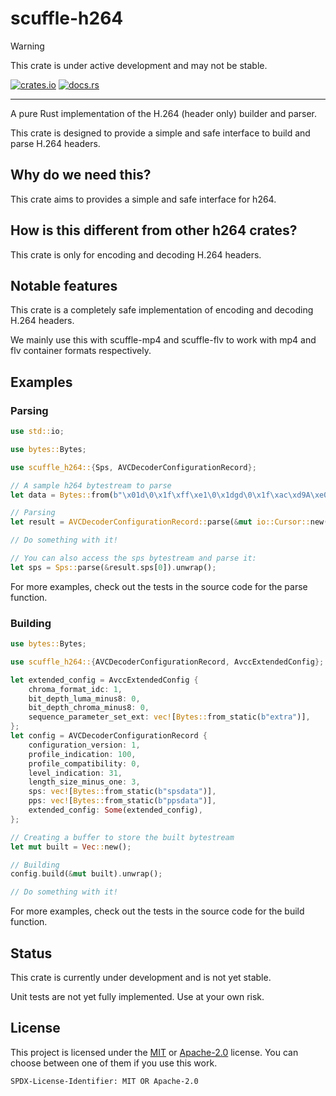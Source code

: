 # scuffle-h264

> [!WARNING]  
> This crate is under active development and may not be stable.

[![crates.io](https://img.shields.io/crates/v/scuffle-h264.svg)](https://crates.io/crates/scuffle-h264) [![docs.rs](https://img.shields.io/docsrs/scuffle-h264)](https://docs.rs/scuffle-h264)

---

A pure Rust implementation of the H.264 (header only) builder and parser.

This crate is designed to provide a simple and safe interface to build and parse H.264 headers.

## Why do we need this?

This crate aims to provides a simple and safe interface for h264.

## How is this different from other h264 crates?

This crate is only for encoding and decoding H.264 headers.

## Notable features

This crate is a completely safe implementation of encoding and decoding H.264 headers.

We mainly use this with scuffle-mp4 and scuffle-flv to work with mp4 and flv container formats respectively.

## Examples

### Parsing

```rust
use std::io;

use bytes::Bytes;

use scuffle_h264::{Sps, AVCDecoderConfigurationRecord};

// A sample h264 bytestream to parse
let data = Bytes::from(b"\x01d\0\x1f\xff\xe1\0\x1dgd\0\x1f\xac\xd9A\xe0m\xf9\xe6\xa0  (\0\0\x03\0\x08\0\0\x03\x01\xe0x\xc1\x8c\xb0\x01\0\x06h\xeb\xe3\xcb\"\xc0\xfd\xf8\xf8\0".to_vec());

// Parsing
let result = AVCDecoderConfigurationRecord::parse(&mut io::Cursor::new(data.into())).unwrap();

// Do something with it!

// You can also access the sps bytestream and parse it:
let sps = Sps::parse(&result.sps[0]).unwrap();
```

For more examples, check out the tests in the source code for the parse function.

### Building

```rust
use bytes::Bytes;

use scuffle_h264::{AVCDecoderConfigurationRecord, AvccExtendedConfig};

let extended_config = AvccExtendedConfig {
    chroma_format_idc: 1,
    bit_depth_luma_minus8: 0,
    bit_depth_chroma_minus8: 0,
    sequence_parameter_set_ext: vec![Bytes::from_static(b"extra")],
};
let config = AVCDecoderConfigurationRecord {
    configuration_version: 1,
    profile_indication: 100,
    profile_compatibility: 0,
    level_indication: 31,
    length_size_minus_one: 3,
    sps: vec![Bytes::from_static(b"spsdata")],
    pps: vec![Bytes::from_static(b"ppsdata")],
    extended_config: Some(extended_config),
};

// Creating a buffer to store the built bytestream
let mut built = Vec::new();

// Building
config.build(&mut built).unwrap();

// Do something with it!
```

For more examples, check out the tests in the source code for the build function.

## Status

This crate is currently under development and is not yet stable.

Unit tests are not yet fully implemented. Use at your own risk.

## License

This project is licensed under the [MIT](./LICENSE.MIT) or [Apache-2.0](./LICENSE.Apache-2.0) license.
You can choose between one of them if you use this work.

`SPDX-License-Identifier: MIT OR Apache-2.0`
